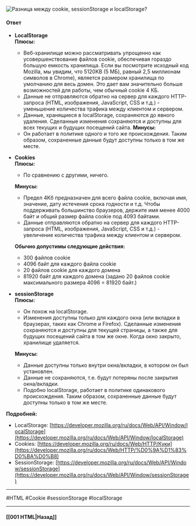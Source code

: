![Разница между `cookie`, `sessionStorage` и `localStorage`?](https://youtu.be/nvktMVFM0_M?t=604)

#### Ответ

- **LocalStorage**  
    **Плюсы:**
    - Веб-хранилище можно рассматривать упрощенно как усовершенствование файлов cookie, обеспечивая гораздо большую емкость хранилища. Если вы посмотрите исходный код Mozilla, мы увидим, что 5120KB (5 МБ), равный 2,5 миллионам символов в Chrome), является размером хранилища по умолчанию для весь домен. Это дает вам значительно больше возможностей для работы, чем обычный cookie 4 КБ.
    - Данные не отправляются обратно на сервер для каждого HTTP-запроса (HTML, изображения, JavaScript, CSS и т.д.) - уменьшение количества трафика между клиентом и сервером.
    - Данные, хранящиеся в localStorage, сохраняются до явного удаления. Сделанные изменения сохраняются и доступны для всех текущих и будущих посещений сайта.
    **Минусы:**
    - Он работает в политике одного и того же происхождения. Таким образом, сохраненные данные будут доступны только в том же месте.
    
- **Cookies**  
    **Плюсы:**
    - По сравнению с другими, ничего.
    
    **Минусы:**
    - Предел 4Kб предназначен для всего файла cookie, включая имя, значение, дату истечения срока годности и т.д. Чтобы поддерживать большинство браузеров, держите имя менее 4000 байт и общий размер файла cookie под 4093 байтами.
    - Данные отправляются обратно на сервер для каждого HTTP-запроса (HTML, изображения, JavaScript, CSS и т.д.) - увеличение количества трафика между клиентом и сервером.
    
    **Обычно допустимы следующие действия:**
    - 300 файлов cookie
    - 4096 байт для каждого файла cookie
    - 20 файлов cookie для каждого домена
    - 81920 байт для каждого домена (задано 20 файлов cookie максимального размера 4096 = 81920 байт.)
    
- **sessionStorage**  
    **Плюсы:**
    - Он похож на localStorage.
    - Изменения доступны только для каждого окна (или вкладки в браузерах, таких как Chrome и Firefox). Сделанные изменения сохраняются и доступны для текущей страницы, а также для будущих посещений сайта в том же окне. Когда окно закрыто, хранилище удаляется.
    
    **Минусы:**
    - Данные доступны только внутри окна/вкладки, в котором он был установлен.
    - Данные не сохраняются, т.е. будут потеряны после закрытия окна/вкладки.
    - Подобно localStorage, работает в политике одинакового происхождения. Таким образом, сохраненные данные будут доступны только в том же месте.

**Подробней:**

- LocalStorage: [https://developer.mozilla.org/ru/docs/Web/API/Window/localStorage](https://developer.mozilla.org/ru/docs/Web/API/Window/localStorage)
- Cookies: [https://developer.mozilla.org/ru/docs/Web/HTTP/Куки](https://developer.mozilla.org/ru/docs/Web/HTTP/%D0%9A%D1%83%D0%BA%D0%B8)
- SessionStorage: [https://developer.mozilla.org/ru/docs/Web/API/Window/sessionStorage](https://developer.mozilla.org/ru/docs/Web/API/Window/sessionStorage)


___
#HTML #Cookie #sessionStorage #localStorage 
___

#### [[001 HTML|Назад]]